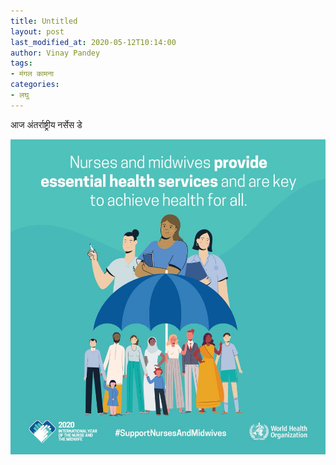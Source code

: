 ```yaml
---
title: Untitled
layout: post
last_modified_at: 2020-05-12T10:14:00
author: Vinay Pandey
tags:
- मंगल कामना
categories:
- लघु
---
```

आज अंतर्राष्ट्रीय नर्सेस डे


![IMG-20200512-WA0005.jpg](/images/IMG-20200512-WA0005.jpg)

